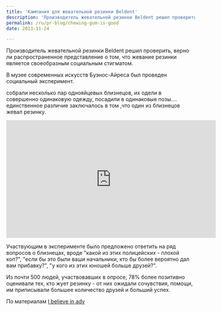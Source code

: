 ```yaml
---
title: 'Кампания для жевательной резинки Beldent'
description: 'Производитель жевательной резинки Beldent решил проверить, верно ли распространенное представление о том, что жевание резинки является своеобразным социальным стигматом.'
permalink: /ru/pr-blog/chewing-gum-is-good
date: 2013-11-24

---
```


Производитель жевательной резинки Beldent решил проверить, верно ли распространенное представление о том, что жевание резинки является своеобразным социальным стигматом.

В музее современных искусств Буэнос-Айреса был проведен социальный эксперимент.

собрали несколько пар однояйцевых близнецов, их одели в совершенно одинаковую одежду, посадили в  одинаковые позы.... единственное различие заключалось в том ,что один из близнецов жевал резинку.

<iframe width="560" height="315" src="https://www.youtube.com/embed/sk7A56KVNBY" frameborder="0" allowfullscreen></iframe>

Участвующим в эксперименте было предложено ответить на ряд вопросов о близнецах, вроде "какой из этих полицейских - плохой коп?", "если бы это были ваши начальники, кто бы более вероятно дал вам прибавку?", "у кого из этих юношей больше друзей?".

Из почти 500 людей, участвовавших в опросе, 78% более позитивно оценивали тех, кто жует резинку - от них ожидали сочувствия, помощи, им приписывали большее количество друзей и больший успех.

По материалам <a href="https://www.ibelieveinadv.com/">I believe in adv </a>

